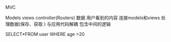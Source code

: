 MVC
                                                
Models                  views                  controller(Routers)
数据                    用户看到的内容            连接models和views
处理数据(保存、获取 )     与应用代码解耦            包含中间的逻辑





SELECT*FROM user WHERE age >20

